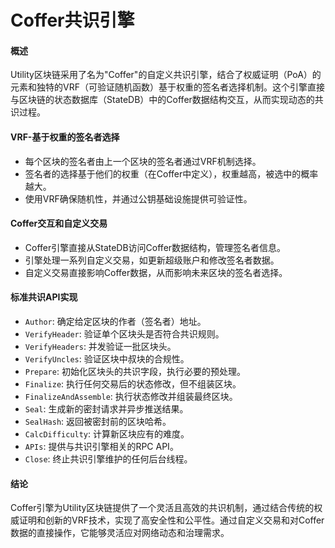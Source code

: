 # Coffer共识引擎

#### 概述

Utility区块链采用了名为"Coffer"的自定义共识引擎，结合了权威证明（PoA）的元素和独特的VRF（可验证随机函数）基于权重的签名者选择机制。这个引擎直接与区块链的状态数据库（StateDB）中的Coffer数据结构交互，从而实现动态的共识过程。

#### VRF-基于权重的签名者选择

- 每个区块的签名者由上一个区块的签名者通过VRF机制选择。
- 签名者的选择基于他们的权重（在Coffer中定义），权重越高，被选中的概率越大。
- 使用VRF确保随机性，并通过公钥基础设施提供可验证性。

#### Coffer交互和自定义交易

- Coffer引擎直接从StateDB访问Coffer数据结构，管理签名者信息。
- 引擎处理一系列自定义交易，如更新超级账户和修改签名者数据。
- 自定义交易直接影响Coffer数据，从而影响未来区块的签名者选择。

#### 标准共识API实现

- `Author`: 确定给定区块的作者（签名者）地址。
- `VerifyHeader`: 验证单个区块头是否符合共识规则。
- `VerifyHeaders`: 并发验证一批区块头。
- `VerifyUncles`: 验证区块中叔块的合规性。
- `Prepare`: 初始化区块头的共识字段，执行必要的预处理。
- `Finalize`: 执行任何交易后的状态修改，但不组装区块。
- `FinalizeAndAssemble`: 执行状态修改并组装最终区块。
- `Seal`: 生成新的密封请求并异步推送结果。
- `SealHash`: 返回被密封前的区块哈希。
- `CalcDifficulty`: 计算新区块应有的难度。
- `APIs`: 提供与共识引擎相关的RPC API。
- `Close`: 终止共识引擎维护的任何后台线程。

#### 结论

Coffer引擎为Utility区块链提供了一个灵活且高效的共识机制，通过结合传统的权威证明和创新的VRF技术，实现了高安全性和公平性。通过自定义交易和对Coffer数据的直接操作，它能够灵活应对网络动态和治理需求。
